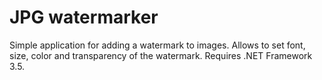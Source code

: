 # JPG watermarker
Simple application for adding a watermark to images. 
Allows to set font, size, color and transparency of the watermark.
Requires .NET Framework 3.5.
